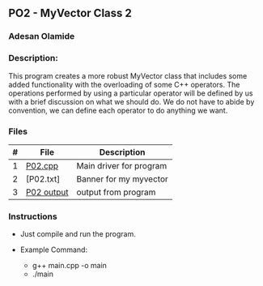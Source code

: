 
## PO2 - MyVector Class 2
### Adesan Olamide
### Description:

This program creates a more robust MyVector class that includes some added functionality with the overloading of some C++ operators. 
The operations performed by using a particular operator will be defined by us with a brief discussion on what we should do.
We do not have to abide by convention, we can define each operator to do anything we want.


### Files

|   #   | File                         | Description             |
| :---: | ---------------------------- | ----------------------- |
|   1   | [P02.cpp](main.cpp)         | Main driver for program |
|   2   | [P02.txt] | Banner for my myvector       |
|   3   | [P02 output](output.txt)     | output from program     |


### Instructions

- Just compile and run the program.

- Example Command:
  - g++ main.cpp -o main
  - ./main
